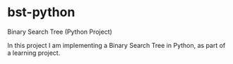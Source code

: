# bst-python
Binary Search Tree (Python Project)

In this project I am implementing a Binary Search Tree in Python, as part of a learning project.
